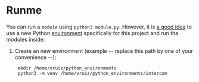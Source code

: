 # Runme

You can run a `module` using `python3 module.py`. However, it is [a good
idea](https://towardsdatascience.com/why-you-should-use-a-virtual-environment-for-every-python-project-c17dab3b0fd0)
to use a new Python
[environment](https://docs.python.org/3/library/venv.html)
specifically for this project and run the modules inside.

1. Create an new environment (example -- replace this path by one of
   your convenience --):

		mkdir /home/vruiz/python_environments
		python3 -m venv /home/vruiz/python_environments/intercom
